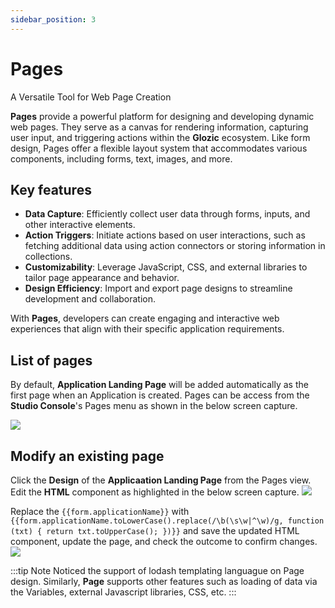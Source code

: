 ```yaml
---
sidebar_position: 3
---
```


# Pages

A Versatile Tool for Web Page Creation

**Pages** provide a powerful platform for designing and developing dynamic web pages. They serve as a canvas for rendering information, capturing user input, and triggering actions within the **Glozic** ecosystem. Like form design, Pages offer a flexible layout system that accommodates various components, including forms, text, images, and more.

## Key features

- **Data Capture**: Efficiently collect user data through forms, inputs, and other interactive elements.
- **Action Triggers**: Initiate actions based on user interactions, such as fetching additional data using action connectors or storing information in collections.
- **Customizability**: Leverage JavaScript, CSS, and external libraries to tailor page appearance and behavior.
- **Design Efficiency**: Import and export page designs to streamline development and collaboration.

With **Pages**, developers can create engaging and interactive web experiences that align with their specific application requirements.

## List of pages

By default, **Application Landing Page** will be added automatically as the first page when an Application is created. Pages can be access from the **Studio Console**'s Pages menu as shown in the below screen capture.

![](/img/Pages-List.png)

## Modify an existing page

Click the **Design** of the **Applicaation Landing Page** from the Pages view. Edit the **HTML** component as highlighted in the below screen capture.
![](/img/Pages-Design-1.png)

Replace the `{{form.applicationName}}` with `{{form.applicationName.toLowerCase().replace(/\b(\s\w|^\w)/g, function (txt) { return txt.toUpperCase(); })}}` and save the updated HTML component, update the page, and check the outcome to confirm changes.
![](/img/Pages-Design-1.png)

:::tip Note
Noticed the support of lodash templating languague on Page design. Similarly, **Page** supports other features such as loading of data via the Variables, external Javascript libraries, CSS, etc.
:::
